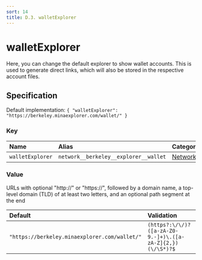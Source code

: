 ```yaml
---
sort: 14
title: D.3. walletExplorer
---
```


# walletExplorer

Here, you can change the default explorer to show wallet accounts. This is used to generate direct links, which will also be stored in the respective account files.


## Specification

Default implementation: ```{ "walletExplorer": "https://berkeley.minaexplorer.com/wallet/" }```

### Key

| **Name** | **Alias** | **Category** |  
|:--|:--|:--|
| ```walletExplorer``` | ```network__berkeley__explorer__wallet``` | [Network](../options/#network) |

### Value

URLs with optional "http://" or "https://", followed by a domain name, a top-level domain (TLD) of at least two letters, and an optional path segment at the end

| **Default** | **Validation** | **Type** |
|:--|:--|:--|
| ```"https://berkeley.minaexplorer.com/wallet/"``` | ```(https?:\/\/)?([a-zA-Z0-9.-]+)\.([a-zA-Z]{2,})(\/\S*)?$``` | ```string``` |

